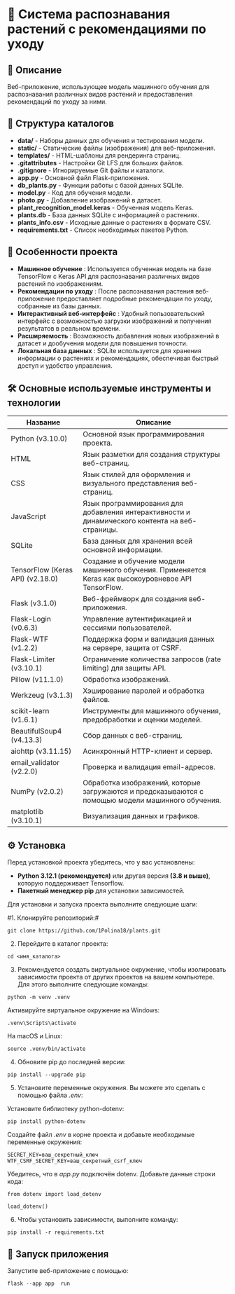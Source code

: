 # 🌿 Система распознавания растений с рекомендациями по уходу

## 🚀 Описание

Веб-приложение, использующее модель машинного обучения для распознавания различных видов растений и предоставления рекомендаций по уходу за ними.

## 📁 Структура каталогов

- **data/** - Наборы данных для обучения и тестирования модели.
- **static/** - Статические файлы (изображения) для веб-приложения.
- **templates/** - HTML-шаблоны для рендеринга страниц.
- **.gitattributes** - Настройки Git LFS для больших файлов.
- **.gitignore** - Игнорируемые Git файлы и каталоги.
- **app.py** - Основной файл Flask-приложения.
- **db_plants.py** - Функции работы с базой данных SQLite.
- **model.py** - Код для обучения модели.
- **photo.py** - Добавление изображений в датасет.
- **plant_recognition_model.keras** - Обученная модель Keras.
- **plants.db** - База данных SQLite с информацией о растениях.
- **plants_info.csv** - Исходные данные о растениях в формате CSV.
- **requirements.txt** - Список необходимых пакетов Python.

## 🌟 Особенности проекта

- **Машинное обучение** : Используется обученная модель на базе TensorFlow с Keras API для распознавания различных видов растений по изображениям.
- **Рекомендации по уходу** : После распознавания растения веб-приложение предоставляет подробные рекомендации по уходу, собранные из базы данных.
- **Интерактивный веб-интерфейс** : Удобный пользовательский интерфейс с возможностью загрузки изображений и получения результатов в реальном времени.
- **Расширяемость** : Возможность добавления новых изображений в датасет и дообучения модели для повышения точности.
- **Локальная база данных** : SQLite используется для хранения информации о растениях и рекомендациях, обеспечивая быстрый доступ и удобство управления.

## 🛠 Основные используемые инструменты и технологии

| **Название**     | **Описание**                                                                 |
|----------------------------------|------------------------------------------------------------------------------|
| Python (v3.10.0)                           | Основной язык программирования проекта.                                     |
| HTML                           | Язык разметки для создания структуры веб-страниц.                                     |
| CSS                           | Язык стилей для оформления и визуального представления веб-страниц.                                     |
| JavaScript                           | Язык программирования для добавления интерактивности и динамического контента на веб-страницы.                                     |
| SQLite                           | База данных для хранения всей основной информации.                |
| TensorFlow (Keras API) (v2.18.0)           | Создание и обучение модели машинного обучения. Применяется Keras как высокоуровневое API TensorFlow. |
| Flask (v3.1.0)                            | Веб-фреймворк для создания веб-приложения.                                  |
| Flask-Login (v0.6.3)                            | Управление аутентификацией и сессиями пользователей.                                  |
| Flask-WTF (v1.2.2)                            | Поддержка форм и валидация данных на сервере, защита от CSRF.                                  |
| Flask-Limiter (v3.10.1)                            | Ограничение количества запросов (rate limiting) для защиты API.                                  |
| Pillow (v11.1.0)                  | Обработка изображений.                                  |
| Werkzeug (v3.1.3)                              | Хэширование паролей и обработка файлов.                                  |
| scikit-learn (v1.6.1)                       | Инструменты для машинного обучения, предобработки и оценки моделей.                                   |
| BeautifulSoup4 (v4.13.3)                          | Сбор данных с веб-страниц.                                     |
| aiohttp (v3.11.15)                           | Асинхронный HTTP-клиент и сервер.                                     |
| email_validator (v2.2.0)                           | Проверка и валидация email-адресов.                                     |
| NumPy (v2.0.2)                           |  Обработка изображений, которые загружаются и предсказываются с помощью модели машинного обучения.                                     |
| matplotlib (v3.10.1)                           | Визуализация данных и графиков.                                     |

## ⚙️ Установка

Перед установкой проекта убедитесь, что у вас установлены:

- **Python 3.12.1 (рекомендуется)** или другая версия **(3.8 и выше)**, которую поддерживает Tensorflow.
- **Пакетный менеджер pip** для установки зависимостей.

Для установки и запуска проекта выполните следующие шаги:

#1. Клонируйте репозиторий:#

```
git clone https://github.com/1Polina18/plants.git
```

2. Перейдите в каталог проекта:

```
cd <имя_каталога>
```

3. Рекомендуется создать виртуальное окружение, чтобы изолировать зависимости проекта от других проектов на вашем компьютере. Для этого выполните следующие команды:

```
python -m venv .venv
```

Активируйте виртуальное окружение на Windows:

```
.venv\Scripts\activate
```

На macOS и Linux:

```
source .venv/bin/activate
```

4. Обновите pip до последней версии:

```
pip install --upgrade pip
```

5. Установите переменные окружения. Вы можете это сделать с помощью файла *.env*:

Установите библиотеку python-dotenv:

```
pip install python-dotenv
```

Создайте файл *.env* в корне проекта и добавьте необходимые переменные окружения:

```
SECRET_KEY=ваш_секретный_ключ
WTF_CSRF_SECRET_KEY=ваш_секретный_csrf_ключ
```

Убедитесь, что в *app.py* подключён dotenv. Добавьте данные строки кода:

```
from dotenv import load_dotenv

load_dotenv()
```

6. Чтобы установить зависимости, выполните команду:

```
pip install -r requirements.txt
```

## 🏁 Запуск приложения

Запустите веб-приложение с помощью:

```
flask --app app  run
```
